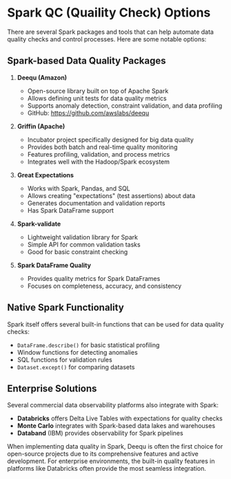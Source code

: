# Spark QC (Quaility Check) Options
There are several Spark packages and tools that can help automate data quality checks and control processes. Here are some notable options:

## Spark-based Data Quality Packages

1. **Deequ (Amazon)**
   - Open-source library built on top of Apache Spark
   - Allows defining unit tests for data quality metrics
   - Supports anomaly detection, constraint validation, and data profiling
   - GitHub: https://github.com/awslabs/deequ

2. **Griffin (Apache)**
   - Incubator project specifically designed for big data quality
   - Provides both batch and real-time quality monitoring
   - Features profiling, validation, and process metrics
   - Integrates well with the Hadoop/Spark ecosystem

3. **Great Expectations**
   - Works with Spark, Pandas, and SQL
   - Allows creating "expectations" (test assertions) about data
   - Generates documentation and validation reports
   - Has Spark DataFrame support

4. **Spark-validate**
   - Lightweight validation library for Spark
   - Simple API for common validation tasks
   - Good for basic constraint checking

5. **Spark DataFrame Quality**
   - Provides quality metrics for Spark DataFrames
   - Focuses on completeness, accuracy, and consistency

## Native Spark Functionality

Spark itself offers several built-in functions that can be used for data quality checks:

- `DataFrame.describe()` for basic statistical profiling
- Window functions for detecting anomalies
- SQL functions for validation rules
- `Dataset.except()` for comparing datasets

## Enterprise Solutions

Several commercial data observability platforms also integrate with Spark:

- **Databricks** offers Delta Live Tables with expectations for quality checks
- **Monte Carlo** integrates with Spark-based data lakes and warehouses
- **Databand** (IBM) provides observability for Spark pipelines

When implementing data quality in Spark, Deequ is often the first choice for open-source projects due to its comprehensive features and active development. For enterprise environments, the built-in quality features in platforms like Databricks often provide the most seamless integration.
